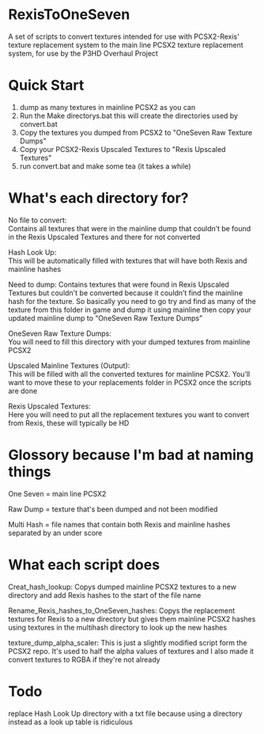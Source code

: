 # RexisToOneSeven 
A set of scripts to convert textures intended for use with PCSX2-Rexis' texture replacement system to the main line PCSX2 texture replacement system, for use by the P3HD Overhaul Project 

# Quick Start 
1) dump as many textures in mainline PCSX2 as you can 
2) Run the Make directorys.bat this will create the directories used by convert.bat 
3) Copy the textures you dumped from PCSX2 to "OneSeven Raw Texture Dumps" 
4) Copy your PCSX2-Rexis Upscaled Textures to "Rexis Upscaled Textures" 
5) run convert.bat and make some tea (it takes a while) 
  
# What's each directory for?
No file to convert:   
Contains all textures that were in the mainline dump that couldn’t be found in the Rexis Upscaled Textures and there for not converted

Hash Look Up:   
This will be automatically filled with textures that will have both Rexis and mainline hashes 

Need to dump: 
Contains textures that were found in Rexis Upscaled Textures but couldn't be converted because it couldn’t find the mainline hash for the texture. So basically you need to go try and find  as many of the texture from this folder in game and dump it using mainline then copy your updated mainline dump to “OneSeven Raw Texture Dumps” 

OneSeven Raw Texture Dumps:   
You will need to fill this directory with your dumped textures from mainline PCSX2 

Upscaled Mainline Textures (Output):   
This will be filled with all the converted textures for mainline PCSX2. You’ll want to move these to your replacements folder in PCSX2 once the scripts are done 

Rexis Upscaled Textures:   
Here you will need to put all the replacement textures you want to convert from Rexis, these will typically be HD 

# Glossory because I'm bad at naming things 
One Seven = main line PCSX2 

Raw Dump = texture that's been dumped and not been modified 

Multi Hash = file names that contain both Rexis and mainline hashes separated by an under score 
  

# What each script does 
Creat_hash_lookup: 
Copys dumped mainline PCSX2 textures to a new directory and add Rexis hashes to the start of the file name 
  

Rename_Rexis_hashes_to_OneSeven_hashes: 
Copys the replacement textures for Rexis to a new directory but gives them mainline PCSX2 hashes using textures in the multihash directory to look up the new hashes 
  

texture_dump_alpha_scaler: 
This is just a slightly modified script form the PCSX2 repo. It's used to half the alpha values of textures and I also made it convert textures to RGBA if they're not already 
  

# Todo 
replace Hash Look Up directory with a txt file because using a directory instead as a look up table is ridiculous 

